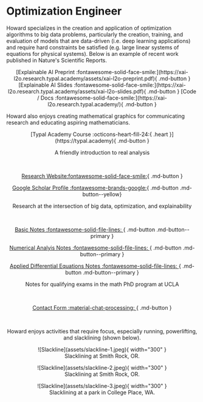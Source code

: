 # Optimization Engineer

Howard specializes in the creation and application of optimization algorithms to big data problems, particularly the creation, training, and evaluation of models that are data-driven (i.e. deep learning applications) and require hard constraints be satisfied (e.g. large linear systems of equations for physical systems). Below is an example of recent work published in Nature's Scientific Reports.

<center>
[Explainable AI Preprint :fontawesome-solid-face-smile:](https://xai-l2o.research.typal.academy/assets/xai-l2o-preprint.pdf){ .md-button }
[Explainable AI Slides :fontawesome-solid-face-smile:](https://xai-l2o.research.typal.academy/assets/xai-l2o-slides.pdf){ .md-button }
[Code / Docs :fontawesome-solid-face-smile:](https://xai-l2o.research.typal.academy/){ .md-button }
</center>


Howard also enjoys creating mathematical graphics for communicating research and educating aspiring mathematicians.

<center>
[Typal Academy Course :octicons-heart-fill-24:{ .heart }](https://typal.academy){ .md-button }
  
A friendly introduction to real analysis

<br>

[Research Website:fontawesome-solid-face-smile:](https://research.typal.academy){ .md-button }

[Google Scholar Profile :fontawesome-brands-google:](https://scholar.google.com/citations?user=blvaFx4AAAAJ){ .md-button .md-button--yellow}

Research at the intersection of big data, optimization, and explainability

<br>

[Basic Notes :fontawesome-solid-file-lines: ](assets/basic-notes.pdf){ .md-button .md-button--primary }

[Numerical Analyis Notes :fontawesome-solid-file-lines: ](assets/num-anal-notes.pdf){ .md-button .md-button--primary }

[Applied Differential Equations Notes :fontawesome-solid-file-lines: ](assets/ade-notes.pdf){ .md-button .md-button--primary } 

Notes for qualifying exams in the math PhD program at UCLA

<br>

[Contact Form :material-chat-processing: ](https://form.jotform.com/heatonforms/contact){ .md-button }

<br>

Howard enjoys activities that require focus, especially running, powerlifting, and slacklining (shown below).

<figure markdown>
  ![Slackline](assets/slackline-1.jpeg){ width="300" }
  <figcaption>Slacklining at Smith Rock, OR.</figcaption>
</figure>

<figure markdown>
  ![Slackline](assets/slackline-2.jpeg){ width="300" }
  <figcaption>Slacklining at Smith Rock, OR.</figcaption>
</figure>

<figure markdown>
  ![Slackline](assets/slackline-3.jpeg){ width="300" }
  <figcaption>Slacklining at a park in College Place, WA.</figcaption>
</figure>
</center>
